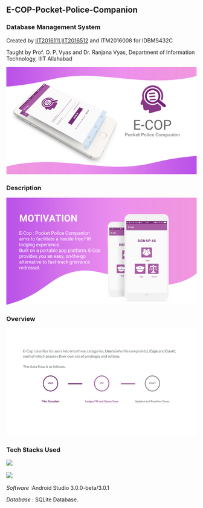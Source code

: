 ## E-COP-Pocket-Police-Companion

### Database Management System
Created by [IIT2016111](https://github.com/Aotoge),[IIT2016512](https://github.com/bellatrix007) and ITM2016008 for IDBMS432C

Taught by Prof. O. P. Vyas and Dr. Ranjana Vyas,
Department of Information Technology, IIIT Allahabad

![](./ECOP.png)

### Description

![](./ECOP1.png)

### Overview

![](./ECOP.jpg)

### Tech Stacks Used

![](https://img.shields.io/badge/language-Java-orange.svg)

![](https://img.shields.io/badge/language-XML-brightgreen.svg)

 *Software* :Android Studio 3.0.0-beta/3.0.1

 *Database* : SQLite Database.
